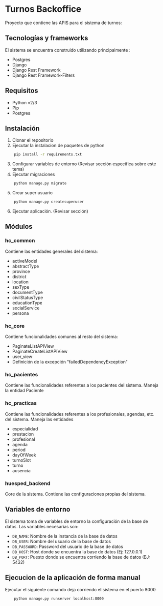 # Turnos Backoffice

Proyecto que contiene las APIS para el sistema de turnos:

## Tecnologías y frameworks

El sistema se encuentra construido utilizando principalmente :

* Postgres
* Django
* Django Rest Framework
* Django Rest Framework-Filters

## Requisitos
* Python v2/3
* Pip
* Postgres


## Instalación
1. Clonar el repositorio
2. Ejecutar la instalacion de paquetes de python 
```bash
	pip install -r requirements.txt
```
3. Configurar variables de entorno (Revisar sección especifica sobre este tema)
4. Ejecutar migraciones
```bash
	python manage.py migrate
```
5. Crear super usuario
```bash
	python manage.py createsuperuser
```
6. Ejecutar aplicación. (Revisar sección)

## Módulos

### hc_common
Contiene las entidades generales del sistema:
* activeModel
* abstractType
* province
* district
* location
* sexType
* documentType
* civilStatusType
* educationType
* socialService
* persona


### hc_core
Contiene funcionalidades comunes al resto del sistema:

* PaginateListAPIView
* PaginateCreateListAPIView
* user_view
* Definición de la excepción "failedDependencyException"

### hc_pacientes
Contiene las funcionalidades referentes a los pacientes del sistema.
Maneja la entidad Paciente

### hc_practicas
Contiene las funcionalidades referentes a los profesionales, agendas, etc. del sistema.
Maneja las entidades

* especialidad
* prestacion
* profesional
* agenda
* period
* dayOfWeek
* turnoSlot
* turno
* ausencia

### huesped_backend
Core de la sistema. Contiene las configuraciones propias del sistema.

## Variables de entorno
El sistema toma de variables de entorno la configuración de la base de datos.
Las variables necesarias son:

* `DB_NAME`: Nombre de la instancia de la base de datos
* `DB_USER`: Nombre del usuario de la base de datos
* `DB_PASSWORD`: Password del usuario de la base de datos
* `DB_HOST`: Host donde se encuentra la base de datos (Ej: 127.0.0.1)
* `DB_PORT`: Puesto donde se encuentra corriendo la base de datos (EJ: 5432) 

## Ejecucion de la aplicación de forma manual
Ejecutar el siguiente comando deja corriendo el sistema en el puerto 8000

```bash
	python manage.py runserver localhost:8000
```

